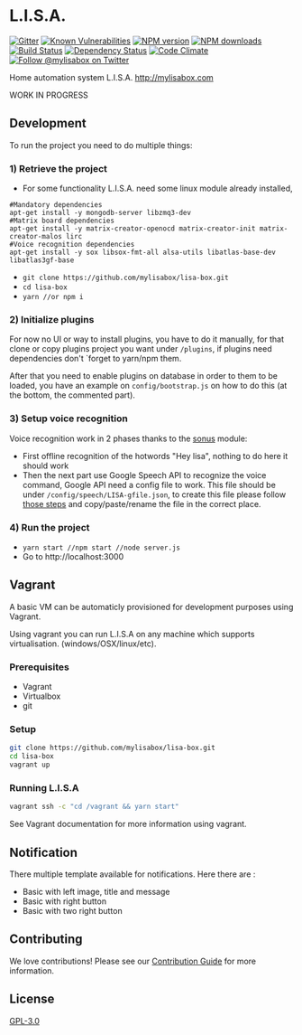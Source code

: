 # L.I.S.A.

[![Gitter][gitter-image]][gitter-url]
[![Known Vulnerabilities][snyk-image]][snyk-url]
[![NPM version][npm-image]][npm-url]
[![NPM downloads][npm-download]][npm-url]
[![Build Status][ci-image]][ci-url]
[![Dependency Status][daviddm-image]][daviddm-url]
[![Code Climate][codeclimate-image]][codeclimate-url]
[![Follow @mylisabox on Twitter][twitter-image]][twitter-url]

Home automation system L.I.S.A. http://mylisabox.com

WORK IN PROGRESS

## Development
To run the project you need to do multiple things:

### 1) Retrieve the project
- For some functionality L.I.S.A. need some linux module already installed, 
```
#Mandatory dependencies
apt-get install -y mongodb-server libzmq3-dev 
#Matrix board dependencies
apt-get install -y matrix-creator-openocd matrix-creator-init matrix-creator-malos lirc
#Voice recognition dependencies
apt-get install -y sox libsox-fmt-all alsa-utils libatlas-base-dev libatlas3gf-base
```
- `git clone https://github.com/mylisabox/lisa-box.git` 
- `cd lisa-box`
- `yarn //or npm i`

### 2) Initialize plugins
 For now no UI or way to install plugins, you have to do it manually, for that clone or copy plugins project you want 
 under `/plugins`, if plugins need dependencies don't `forget to yarn/npm them.
 
 After that you need to enable plugins on database in order to them to be loaded, you have an example on 
 `config/bootstrap.js` on how to do this (at the bottom, the commented part).
  
### 3) Setup voice recognition
Voice recognition work in 2 phases thanks to the [sonus](https://github.com/evancohen/sonus) module:
- First offline recognition of the hotwords "Hey lisa", nothing to do here it should work
- Then the next part use Google Speech API to recognize the voice command, Google API need a config file to work. 
 This file should be under `/config/speech/LISA-gfile.json`, to create this file please follow 
 [those steps](https://cloud.google.com/speech/docs/getting-started) and copy/paste/rename the file in the correct place.

### 4) Run the project
- `yarn start //npm start //node server.js`
- Go to http://localhost:3000

## Vagrant

A basic VM can be automaticly provisioned for development purposes using Vagrant.

Using vagrant you can run L.I.S.A on any machine which supports virtualisation. (windows/OSX/linux/etc).

### Prerequisites

* Vagrant
* Virtualbox
* git

### Setup

```bash
git clone https://github.com/mylisabox/lisa-box.git
cd lisa-box
vagrant up

```

### Running L.I.S.A

```bash
vagrant ssh -c "cd /vagrant && yarn start"
```

See Vagrant documentation for more information using vagrant.

## Notification
There multiple template available for notifications. Here there are : 

- Basic with left image, title and message
- Basic with right button 
- Basic with two right button 

## Contributing
We love contributions! Please see our [Contribution Guide](https://github.com/mylisabox/lisa-box/blob/master/.github/CONTRIBUTING.md)
for more information.

## License
[GPL-3.0](https://github.com/mylisabox/lisa-box/blob/master/LICENSE)


[snyk-image]: https://snyk.io/test/github/mylisabox/lisa-box/badge.svg
[snyk-url]: https://snyk.io/test/github/mylisabox/lisa-box/
[npm-image]: https://img.shields.io/npm/v/lisa-box.svg?style=flat-square
[npm-url]: https://npmjs.org/package/lisa-box
[ci-image]: https://img.shields.io/travis/mylisabox/lisa-box.svg?style=flat-square&label=Linux%20/%20OSX
[ci-url]: https://travis-ci.org/mylisabox/lisa-box
[npm-download]: https://img.shields.io/npm/dt/lisa-box.svg
[codeclimate-image]: https://img.shields.io/codeclimate/github/mylisabox/lisa-box.svg?style=flat-square
[codeclimate-url]: https://codeclimate.com/github/mylisabox/lisa-box
[gitter-image]: http://img.shields.io/badge/+%20GITTER-JOIN%20CHAT%20%E2%86%92-1DCE73.svg?style=flat-square
[gitter-url]: https://gitter.im/mylisabox/Lobby
[daviddm-image]: http://img.shields.io/david/mylisabox/lisa-box.svg?style=flat-square
[daviddm-url]: https://david-dm.org/mylisabox/lisa-box
[twitter-image]: https://img.shields.io/twitter/follow/mylisabox.svg?style=social
[twitter-url]: https://twitter.com/mylisabox

